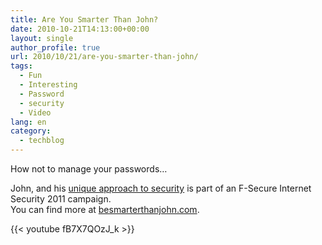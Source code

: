```yaml
---
title: Are You Smarter Than John?
date: 2010-10-21T14:13:00+00:00
layout: single
author_profile: true
url: 2010/10/21/are-you-smarter-than-john/
tags:
  - Fun
  - Interesting
  - Password
  - security
  - Video
lang: en
category: 
  - techblog
---
```

How not to manage your passwords…

John, and his [unique approach to security](http://www.youtube.com/watch?v=fB7X7QOzJ_k) is part of an F-Secure Internet Security 2011 campaign.  
You can find more at [besmarterthanjohn.com](http://besmarterthanjohn.com/).

{{< youtube fB7X7QOzJ_k >}}
